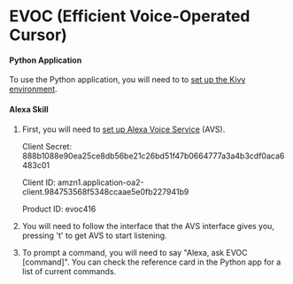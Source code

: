 # EVOC (Efficient Voice-Operated Cursor)
#### Python Application

To use the Python application, you will need to to [set up the Kivy environment](https://kivy.org/docs/guide/basic.html). 


#### Alexa Skill

1. First, you will need to [set up Alexa Voice Service](https://github.com/alexa/avs-device-sdk) (AVS).
    
    Client Secret: 888b1088e90ea25ce8db56be21c26bd51f47b0664777a3a4b3cdf0aca6483c01
    
    Client ID: amzn1.application-oa2-client.984753568f5348ccaae5e0fb227941b9
    
    Product ID: evoc416

2. You will need to follow the interface that the AVS interface gives you, pressing 't' to get AVS to start listening.

3. To prompt a command, you will need to say "Alexa, ask EVOC [command]". You can check the reference card in the Python app for a list of current commands.
